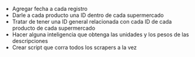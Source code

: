 - Agregar fecha a cada registro
- Darle a cada producto una ID dentro de cada supermercado
- Tratar de tener una ID general relacionada con cada ID de cada producto de cada supermercado
- Hacer alguna inteligencia que obtenga las unidades y los pesos de las descripciones
- Crear script que corra todos los scrapers a la vez

